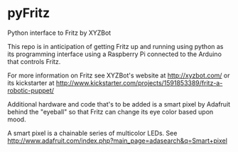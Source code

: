 pyFritz
=======

Python interface to Fritz by XYZBot

This repo is in anticipation of getting Fritz up and running using python as its programming interface using a Raspberry Pi connected to the Arduino that controls Fritz.

For more information on Fritz see XYZBot's website at http://xyzbot.com/ or its kickstarter at http://www.kickstarter.com/projects/1591853389/fritz-a-robotic-puppet/

Additional hardware and code that's to be added is a smart pixel by Adafruit behind the "eyeball" so that Fritz can change its eye color based upon mood.

A smart pixel is a chainable series of multicolor LEDs. See http://www.adafruit.com/index.php?main_page=adasearch&q=Smart+pixel
